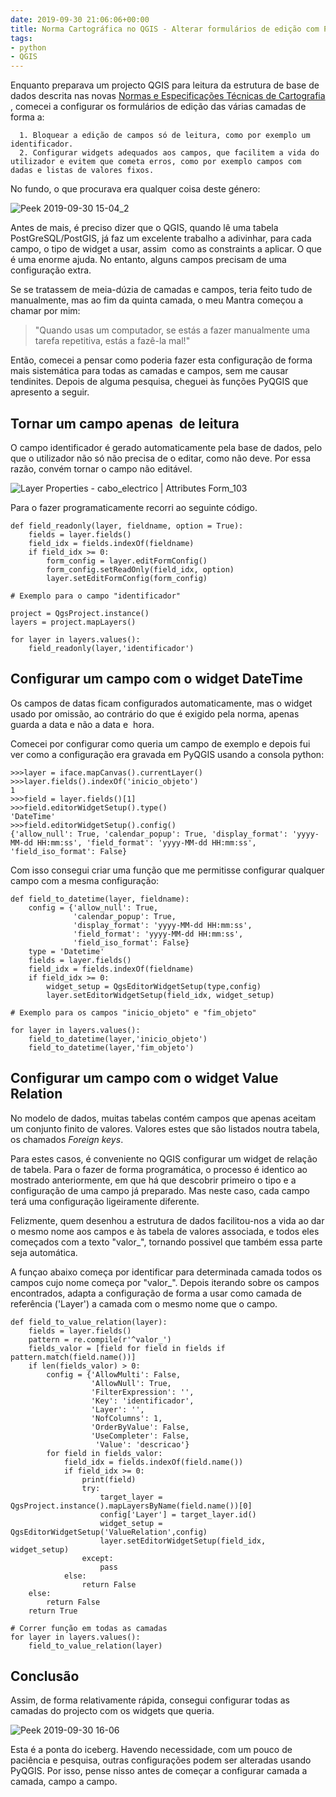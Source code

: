 ```yaml
---
date: 2019-09-30 21:06:06+00:00
title: Norma Cartográfica no QGIS - Alterar formulários de edição com PyQGIS
tags:
- python
- QGIS
---
```


Enquanto preparava um projecto QGIS para leitura da estrutura de base de dados descrita nas novas [Normas e Especificações Técnicas de Cartografia ](http://www.dgterritorio.pt/cartografia_e_geodesia/cartografia/normas_e_especificacoes_tecnicas_de_cartografia/), comecei a configurar os formulários de edição das várias camadas de forma a:



	  1. Bloquear a edição de campos só de leitura, como por exemplo um identificador.
	  2. Configurar widgets adequados aos campos, que facilitem a vida do utilizador e evitem que cometa erros, como por exemplo campos com dadas e listas de valores fixos.

No fundo, o que procurava era qualquer coisa deste género:

![Peek 2019-09-30 15-04_2](/images/2019/09/peek-2019-09-30-15-04_2.gif)


Antes de mais, é preciso dizer que o QGIS, quando lê uma tabela PostGreSQL/PostGIS, já faz um excelente trabalho a adivinhar, para cada campo, o tipo de widget a usar, assim  como as constraints a aplicar. O que é uma enorme ajuda. No entanto, alguns campos precisam de uma configuração extra.

Se se tratassem de meia-dúzia de camadas e campos, teria feito tudo de manualmente, mas ao fim da quinta camada, o meu Mantra começou a chamar por mim:


<blockquote>"Quando usas um computador, se estás a fazer manualmente uma tarefa repetitiva, estás a fazê-la mal!"</blockquote>


Então, comecei a pensar como poderia fazer esta configuração de forma mais sistemática para todas as camadas e campos, sem me causar tendinites. Depois de alguma pesquisa, cheguei às funções PyQGIS que apresento a seguir.


## Tornar um campo apenas  de leitura


O campo identificador é gerado automaticamente pela base de dados, pelo que o utilizador não só não precisa de o editar, como não deve. Por essa razão, convém tornar o campo não editável.

![Layer Properties - cabo_electrico | Attributes Form_103](images/2019/09/layer-properties-cabo_electrico-attributes-form_103.png)


Para o fazer programaticamente recorri ao seguinte código.


    def field_readonly(layer, fieldname, option = True):
        fields = layer.fields()
        field_idx = fields.indexOf(fieldname)
        if field_idx >= 0:
            form_config = layer.editFormConfig()
            form_config.setReadOnly(field_idx, option)
            layer.setEditFormConfig(form_config)

    # Exemplo para o campo "identificador"

    project = QgsProject.instance()
    layers = project.mapLayers()

    for layer in layers.values():
        field_readonly(layer,'identificador')





## Configurar um campo com o widget DateTime


Os campos de datas ficam configurados automaticamente, mas o widget usado por omissão, ao contrário do que é exigido pela norma, apenas guarda a data e não a data e  hora.

Comecei por configurar como queria um campo de exemplo e depois fui ver como a configuração era gravada em PyQGIS usando a consola python:


    >>>layer = iface.mapCanvas().currentLayer()
    >>>layer.fields().indexOf('inicio_objeto')
    1
    >>>field = layer.fields()[1]
    >>>field.editorWidgetSetup().type()
    'DateTime'
    >>>field.editorWidgetSetup().config()
    {'allow_null': True, 'calendar_popup': True, 'display_format': 'yyyy-MM-dd HH:mm:ss', 'field_format': 'yyyy-MM-dd HH:mm:ss', 'field_iso_format': False}



Com isso consegui criar uma função que me permitisse configurar qualquer campo com a mesma configuração:


    def field_to_datetime(layer, fieldname):
        config = {'allow_null': True,
                  'calendar_popup': True,
                  'display_format': 'yyyy-MM-dd HH:mm:ss',
                  'field_format': 'yyyy-MM-dd HH:mm:ss',
                  'field_iso_format': False}
        type = 'Datetime'
        fields = layer.fields()
        field_idx = fields.indexOf(fieldname)
        if field_idx >= 0:
            widget_setup = QgsEditorWidgetSetup(type,config)
            layer.setEditorWidgetSetup(field_idx, widget_setup)

    # Exemplo para os campos "inicio_objeto" e "fim_objeto"

    for layer in layers.values():
        field_to_datetime(layer,'inicio_objeto')
        field_to_datetime(layer,'fim_objeto')





## **Configurar um campo com o widget Value Relation**


No modelo de dados, muitas tabelas contém campos que apenas aceitam um conjunto finito de valores. Valores estes que são listados noutra tabela, os chamados _Foreign keys_.

Para estes casos, é conveniente no QGIS configurar um widget de relação de tabela. Para o fazer de forma programática, o processo é identico ao mostrado anteriormente, em que há que descobrir primeiro o tipo e a configuração de uma campo já preparado. Mas neste caso, cada campo terá uma configuração ligeiramente diferente.

Felizmente, quem desenhou a estrutura de dados facilitou-nos a vida ao dar o mesmo nome aos campos e às tabela de valores associada, e todos eles começados com a texto "valor_", tornando possivel que também essa parte seja automática.

A funçao abaixo começa por identificar para determinada camada todos os campos cujo nome começa por "valor_". Depois iterando sobre os campos encontrados, adapta a configuração de forma a usar como camada de referência ('Layer') a camada com o mesmo nome que o campo.


    def field_to_value_relation(layer):
        fields = layer.fields()
        pattern = re.compile(r'^valor_')
        fields_valor = [field for field in fields if pattern.match(field.name())]
        if len(fields_valor) > 0:
            config = {'AllowMulti': False,
                      'AllowNull': True,
                      'FilterExpression': '',
                      'Key': 'identificador',
                      'Layer': '',
                      'NofColumns': 1,
                      'OrderByValue': False,
                      'UseCompleter': False,
                       'Value': 'descricao'}
            for field in fields_valor:
                field_idx = fields.indexOf(field.name())
                if field_idx >= 0:
                    print(field)
                    try:
                        target_layer = QgsProject.instance().mapLayersByName(field.name())[0]
                        config['Layer'] = target_layer.id()
                        widget_setup = QgsEditorWidgetSetup('ValueRelation',config)
                        layer.setEditorWidgetSetup(field_idx, widget_setup)
                    except:
                        pass
                else:
                    return False
        else:
            return False
        return True

    # Correr função em todas as camadas
    for layer in layers.values():
        field_to_value_relation(layer)





## **Conclusão**


Assim, de forma relativamente rápida, consegui configurar todas as camadas do projecto com os widgets que queria.

![Peek 2019-09-30 16-06](images/2019/09/peek-2019-09-30-16-06.gif)


Esta é a ponta do iceberg. Havendo necessidade, com um pouco de paciência e pesquisa, outras configurações podem ser alteradas usando PyQGIS. Por isso, pense nisso antes de começar a configurar camada a camada, campo a campo.
